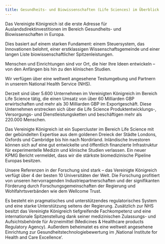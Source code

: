 ```yaml
---
title: Gesundheits- und Biowissenschaften (Life Sciences) im Überblick
---
```


Das Vereinigte Königreich ist die erste Adresse für Auslandsdirektinvestitionen im Bereich Gesundheits- und Biowissenschaften in Europa.

Dies basiert auf einem starken Fundament: einem Steuersystem, das Innovationen belohnt, einer erstklassigen Wissenschaftsgemeinde und einer langen Liste biowissenschaftlicher Spitzenleistungen.

Menschen und Einrichtungen sind vor Ort, die hier Ihre Ideen entwickeln – von den Anfängen bis hin zu den klinischen Studien.

Wir verfügen über eine weltweit angesehene Testumgebung und Partnern in unserem National Health Service (NHS).

Derzeit sind über 5.600 Unternehmen im Vereinigten Königreich im Bereich Life Science tätig, die einen Umsatz von über 60 Milliarden GBP erwirtschaften und mehr als 30 Milliarden GBP im Exportgeschäft. Diese Unternehmen erstrecken sich über die Life Science Produktentwicklungs-, Versorgungs- und Dienstleistungsketten und beschäftigen mehr als 220.000 Menschen.

Das Vereinigte Königreich ist ein Supercluster im Bereich Life Science mit der gebündelten Expertise aus dem goldenen Dreieck der Städte Londons, Oxfords und Cambridge bis hin nach Nordirland. Inländische Investoren können sich auf eine gut entwickelte und öffentlich finanzierte Infrastruktur für experimentelle Medizin und klinische Studien verlassen. Ein neuer KPMG Bericht vermeldet, dass wir die stärkste biomedizinische Pipeline Europas besitzen.

Unsere Referenzen in der Forschung sind stark – das Vereinigte Königreich verfügt über 4 der besten 10 Universitäten der Welt. Die Forschung profitiert von unseren hervorragenden Industriepartnerschaften und der signifikanten Förderung durch Forschungsgemeinschaften der Regierung und Wohlfahrtsverbänden wie dem Wellcome Trust.

Es besteht ein pragmatisches und unterstützendes regulatorisches System und eine starke Unterstützung seitens der Regierung. Zusätzlich zur NHS besitzt das Vereinigte Königreich tiefgreifende Fachkompetenz und eine internationale Spitzenstellung dank seiner medizinischen Zulassungs- und Aufsichtsbehörde für Arzneimittel (Medicines &  Healthcare products Regulatory Agency). Außerdem beheimatet es eine weltweit angesehene Einrichtung zur Gesundheitstechnologiebewertung im ‚National Institute for Health and Care Excellence‘.
